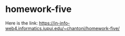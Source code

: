# homework-five

Here is the link: https://in-info-web4.informatics.iupui.edu/~chantoni/homework-five/
